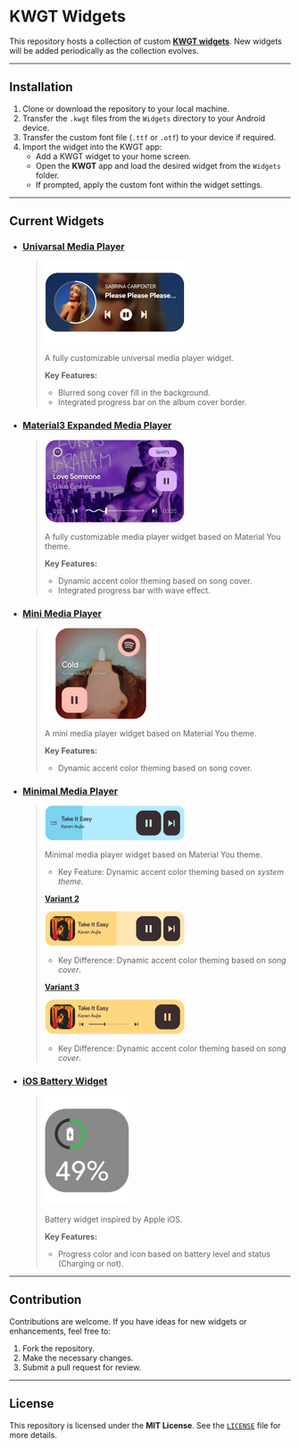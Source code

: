 # KWGT Widgets

This repository hosts a collection of custom [**KWGT widgets**](https://docs.kustom.rocks/docs/downloads/download-kwgt/). New widgets will be added periodically as the collection evolves.

---

## Installation

1. Clone or download the repository to your local machine.  
2. Transfer the `.kwgt` files from the `Widgets` directory to your Android device.  
3. Transfer the custom font file (`.ttf` or `.otf`) to your device if required.  
4. Import the widget into the KWGT app:
   - Add a KWGT widget to your home screen.  
   - Open the **KWGT** app and load the desired widget from the `Widgets` folder.  
   - If prompted, apply the custom font within the widget settings.

---

## Current Widgets

- ### [Univarsal Media Player](widgets/Universal_Media_Player.kwgt)
  
  > <img src="previews/Universal_Media_Player.kwgt.png" alt="Preview" style="width:250px;"/>
  >
  > A fully customizable universal media player widget.
  > 
  > **Key Features:**  
  > - Blurred song cover fill in the background.  
  > - Integrated progress bar on the album cover border.


- ### [Material3 Expanded Media Player](widgets/Material3_Expanded_Media_Player.kwgt)
  
  > <img src="previews/Material3_Expanded_Media_Player.kwgt.png" alt="Preview" style="width:250px;"/>
  >
  > A fully customizable media player widget based on Material You theme.
  > 
  > **Key Features:**  
  > - Dynamic accent color theming based on song cover.  
  > - Integrated progress bar with wave effect.

- ### [Mini Media Player](widgets/Mini_Media_Player.kwgt)
  
  > <img src="previews/Mini_Media_Player.kwgt.png" alt="Preview" style="width:200px;"/>
  >
  > A mini media player widget based on Material You theme.
  > 
  > **Key Features:**  
  > - Dynamic accent color theming based on song cover.

- ### [Minimal Media Player](widgets/Minimal_Media_Player.kwgt)
  > <img src="previews/Minimal_Media_Player.kwgt.png" alt="Preview" style="width:250px;"/>
  >
  > Minimal media player widget based on Material You theme.
  >
  > - Key Feature: Dynamic accent color theming based on *system theme*.  
  >
  > [**Variant 2**](widgets/Minimal_Media_Player_2.kwgt)
  >
  >
  > <img src="previews/Minimal_Media_Player_2.kwgt.png" alt="Preview" style="width:250px;"/>
  >
  > - Key Difference:  Dynamic accent color theming based on *song cover*.  
  >
  >[**Variant 3**](widgets/Minimal_Media_Player_3.kwgt)
  >
  > <img src="previews/Minimal_Media_Player_3.kwgt.png" alt="Preview" style="width:250px;"/>
  >
  >
  > - Key Difference:  Dynamic accent color theming based on *song cover*.  

- ### [iOS Battery Widget](widgets/iOS_Battery_Widget.kwgt)
  
  > <img src="previews/iOS_Battery_Widget.kwgt.png" alt="Preview" style="width:150px;"/>
  >
  > Battery widget inspired by Apple iOS.
  > 
  > **Key Features:**  
  > - Progress color and icon based on battery level and status (Charging or not).

---

## Contribution  

Contributions are welcome. If you have ideas for new widgets or enhancements, feel free to:  
1. Fork the repository.  
2. Make the necessary changes.  
3. Submit a pull request for review.

---

## License  

This repository is licensed under the **MIT License**. See the [`LICENSE`](LICENSE) file for more details.

